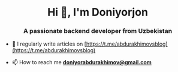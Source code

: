 <h1 align="center">Hi 👋, I'm Doniyorjon</h1>
<h3 align="center">A passionate backend developer from Uzbekistan</h3>

- 📝 I regularly write articles on [https://t.me/abdurakhimovsblog](https://t.me/abdurakhimovsblog)


- 📫 How to reach me **doniyorabdurakhimov@gmail.com**
